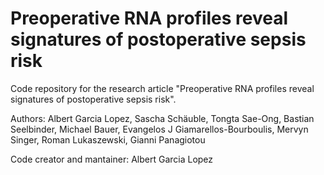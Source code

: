 # Preoperative RNA profiles reveal signatures of postoperative sepsis risk
Code repository for the research article "Preoperative RNA profiles reveal signatures of postoperative sepsis risk".

Authors: Albert Garcia Lopez, Sascha Schäuble, Tongta Sae-Ong, Bastian Seelbinder, Michael
Bauer, Evangelos J Giamarellos-Bourboulis, Mervyn Singer, Roman Lukaszewski, Gianni Panagiotou

Code creator and mantainer: Albert Garcia Lopez 
